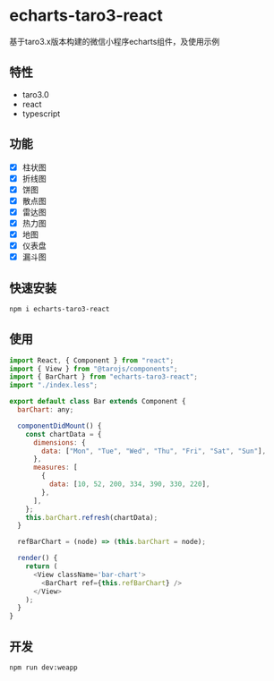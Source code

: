 # echarts-taro3-react

基于taro3.x版本构建的微信小程序echarts组件，及使用示例

## 特性
+ taro3.0
+ react
+ typescript

## 功能
+ [x] 柱状图
+ [x] 折线图
+ [x] 饼图
+ [x] 散点图
+ [x] 雷达图
+ [x] 热力图
+ [x] 地图
+ [x] 仪表盘
+ [x] 漏斗图

## 快速安装
```bash
npm i echarts-taro3-react
```
## 使用
```js
import React, { Component } from "react";
import { View } from "@tarojs/components";
import { BarChart } from "echarts-taro3-react";
import "./index.less";

export default class Bar extends Component {
  barChart: any;

  componentDidMount() {
    const chartData = {
      dimensions: {
        data: ["Mon", "Tue", "Wed", "Thu", "Fri", "Sat", "Sun"],
      },
      measures: [
        {
          data: [10, 52, 200, 334, 390, 330, 220],
        },
      ],
    };
    this.barChart.refresh(chartData);
  }

  refBarChart = (node) => (this.barChart = node);

  render() {
    return (
      <View className='bar-chart'>
        <BarChart ref={this.refBarChart} />
      </View>
    );
  }
}
```

## 开发
```bash
npm run dev:weapp
```
